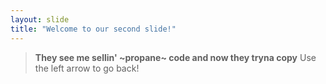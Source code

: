 ```yaml
---
layout: slide
title: "Welcome to our second slide!"
---
```

>**They see me sellin' ~propane~ code and now they tryna copy**
Use the left arrow to go back!
